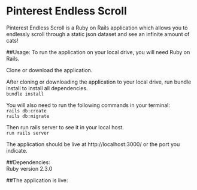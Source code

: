 # Pinterest Endless Scroll

Pinterest Endless Scroll is a Ruby on Rails application which allows you to endlessly scroll through a static json dataset and see an infinite amount of cats!  

##Usage: 
To run the application on your local drive, you will need Ruby on Rails.

Clone or download the application. 

After cloning or downloading the application to your local drive, run bundle install to install all dependencies.   
```bundle install```

You will also need to run the following commands in your terminal:  
```rails db:create```  
```rails db:migrate```

Then run rails server to see it in your local host.   
```run rails server```   

The application should be live at http://localhost:3000/ or the port you indicate.  

##Dependencies:   
Ruby version 2.3.0

##The application is live: 